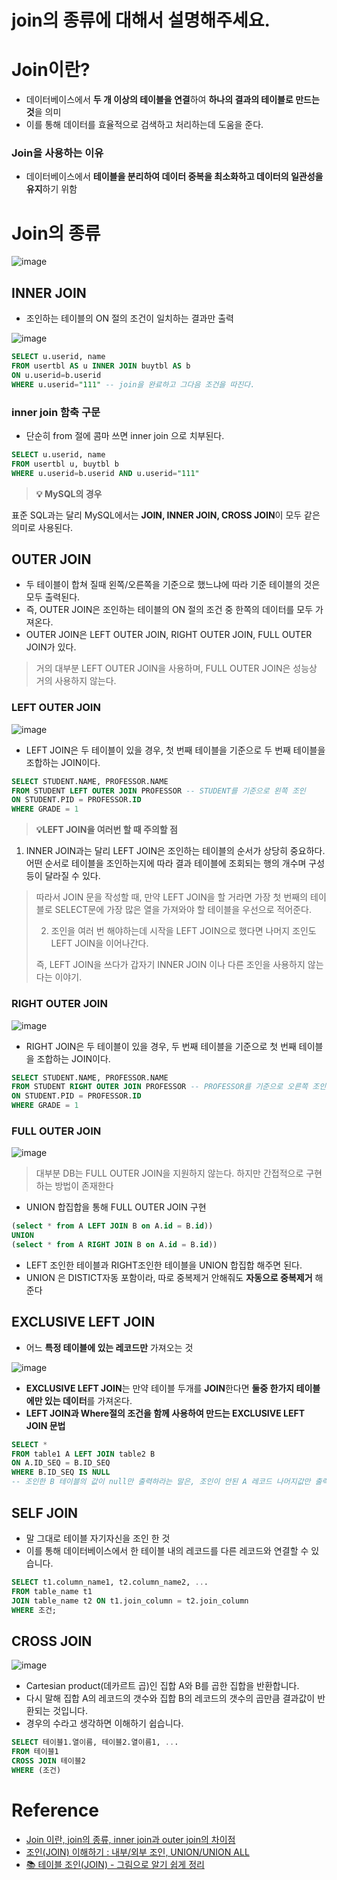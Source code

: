 # join의 종류에 대해서 설명해주세요.

# Join이란?

- 데이터베이스에서 **두 개 이상의 테이블을 연결**하여 **하나의 결과의 테이블로 만드는 것**을 의미
- 이를 통해 데이터를 효율적으로 검색하고 처리하는데 도움을 준다.

### Join을 사용하는 이유

- 데이터베이스에서 **테이블을 분리하여 데이터 중복을 최소화하고 데이터의 일관성을 유지**하기 위함

# Join의 종류

![image](https://github.com/Hoya324/backend-cs-study/assets/96857599/e6f0bfc6-4825-483e-826b-fc94c716e166)


## INNER JOIN

- 조인하는 테이블의 ON 절의 조건이 일치하는 결과만 출력

![image](https://github.com/Hoya324/backend-cs-study/assets/96857599/4fd15bb1-115d-49ce-9d1e-7045c63a1b44)


```sql
SELECT u.userid, name 
FROM usertbl AS u INNER JOIN buytbl AS b 
ON u.userid=b.userid 
WHERE u.userid="111" -- join을 완료하고 그다음 조건을 따진다.
```

### inner join 함축 구문

- 단순히 from 절에 콤마 쓰면 inner join 으로 치부된다.

```sql
SELECT u.userid, name 
FROM usertbl u, buytbl b 
WHERE u.userid=b.userid AND u.userid="111"
```

> **💡 MySQL의 경우**

표준 SQL과는 달리 MySQL에서는 **JOIN, INNER JOIN, CROSS JOIN**이 모두 같은 의미로 사용된다.
> 

## OUTER JOIN

- 두 테이블이 합쳐 질때 왼쪽/오른쪽을 기준으로 했느냐에 따라 기준 테이블의 것은 모두 출력된다.
- 즉, OUTER JOIN은 조인하는 테이블의 ON 절의 조건 중 한쪽의 데이터를 모두 가져온다.
- OUTER JOIN은 LEFT OUTER JOIN, RIGHT OUTER JOIN, FULL OUTER JOIN가 있다.

> 거의 대부분 LEFT OUTER JOIN을 사용하며, FULL OUTER JOIN은 성능상 거의 사용하지 않는다.
> 

### LEFT OUTER JOIN

![image](https://github.com/Hoya324/backend-cs-study/assets/96857599/0590f75a-26b3-40e8-91fb-0b4506bfda5a)


- LEFT JOIN은 두 테이블이 있을 경우, 첫 번째 테이블을 기준으로 두 번째 테이블을 조합하는 JOIN이다.

```sql
SELECT STUDENT.NAME, PROFESSOR.NAME 
FROM STUDENT LEFT OUTER JOIN PROFESSOR -- STUDENT를 기준으로 왼쪽 조인
ON STUDENT.PID = PROFESSOR.ID 
WHERE GRADE = 1
```

> **💡LEFT JOIN을 여러번 할 때 주의할 점**

1) INNER JOIN과는 달리 LEFT JOIN은 조인하는 테이블의 순서가 상당히 중요하다.
어떤 순서로 테이블을 조인하는지에 따라 결과 테이블에 조회되는 행의 개수며 구성 등이 달라질 수 있다.
> 
> 
> 따라서 JOIN 문을 작성할 때, 만약 LEFT JOIN을 할 거라면 가장 첫 번째의 테이블로 SELECT문에 가장 많은 열을 가져와야 할 테이블을 우선으로 적어준다.
> 
> 2) 조인을 여러 번 해야하는데 시작을 LEFT JOIN으로 했다면 나머지 조인도 LEFT JOIN을 이어나간다.
> 
> 즉, LEFT JOIN을 쓰다가 갑자기 INNER JOIN 이나 다른 조인을 사용하지 않는다는 이야기.
> 

### RIGHT OUTER JOIN

![image](https://github.com/Hoya324/backend-cs-study/assets/96857599/277a4757-656b-48e8-a262-31e0ba64311b)


- RIGHT JOIN은 두 테이블이 있을 경우, 두 번째 테이블을 기준으로 첫 번째 테이블을 조합하는 JOIN이다.

```sql
SELECT STUDENT.NAME, PROFESSOR.NAME 
FROM STUDENT RIGHT OUTER JOIN PROFESSOR -- PROFESSOR를 기준으로 오른쪽 조인
ON STUDENT.PID = PROFESSOR.ID 
WHERE GRADE = 1
```

### FULL OUTER JOIN

![image](https://github.com/Hoya324/backend-cs-study/assets/96857599/df5d53bc-ca2b-420d-a5c5-b0ca4cd9f8a9)


> 대부분 DB는 FULL OUTER JOIN을 지원하지 않는다. 하지만 간접적으로 구현하는 방법이 존재한다
> 
- UNION 합집합을 통해 FULL OUTER JOIN 구현

```sql
(select * from A LEFT JOIN B on A.id = B.id)) 
UNION 
(select * from A RIGHT JOIN B on A.id = B.id))
```

- LEFT 조인한 테이블과 RIGHT조인한 테이블을 UNION 합집합 해주면 된다.
- UNION 은 DISTICT자동 포함이라, 따로 중복제거 안해줘도 **자동으로 중복제거** 해준다

## ****EXCLUSIVE LEFT JOIN****

- 어느 **특정 테이블에 있는 레코드만** 가져오는 것

![image](https://github.com/Hoya324/backend-cs-study/assets/96857599/18dcc163-07ff-4746-87bb-26c9475b5648)


- **EXCLUSIVE LEFT JOIN**는 만약 테이블 두개를 **JOIN**한다면 **둘중 한가지 테이블에만 있는 데이터**를 가져온다.
- **LEFT JOIN과 Where절의 조건을 함께 사용하여 만드는 EXCLUSIVE LEFT JOIN 문법**

```sql
SELECT * 
FROM table1 A LEFT JOIN table2 B
ON A.ID_SEQ = B.ID_SEQ 
WHERE B.ID_SEQ IS NULL 
-- 조인한 B 테이블의 값이 null만 출력하라는 말은, 조인이 안된 A 레코드 나머지값만 출력하라는 말
```

## SELF JOIN

- 말 그대로 테이블 자기자신을 조인 한 것
- 이를 통해 데이터베이스에서 한 테이블 내의 레코드를 다른 레코드와 연결할 수 있습니다.

```sql
SELECT t1.column_name1, t2.column_name2, ...
FROM table_name t1
JOIN table_name t2 ON t1.join_column = t2.join_column
WHERE 조건;
```

## CROSS JOIN

![image](https://github.com/Hoya324/backend-cs-study/assets/96857599/eb437925-e8a8-4e92-86c0-91bbcae922a8)


- Cartesian product(데카르트 곱)인 집합 A와 B를 곱한 집합을 반환합니다.
- 다시 말해 집합 A의 레코드의 갯수와 집합 B의 레코드의 갯수의 곱만큼 결과값이 반환되는 것입니다.
- 경우의 수라고 생각하면 이해하기 쉽습니다.

```sql
SELECT 테이블1.열이름, 테이블2.열이름1, ...
FROM 테이블1
CROSS JOIN 테이블2
WHERE (조건)
```

# Reference

- [Join 이란, join의 종류, inner join과 outer join의 차이점](https://hoyeonkim795.github.io/posts/SQL-JOIN/)
- [조인(JOIN) 이해하기 : 내부/외부 조인, UNION/UNION ALL](https://adjh54.tistory.com/155)
- [📚 테이블 조인(JOIN) - 그림으로 알기 쉽게 정리](https://inpa.tistory.com/entry/MYSQL-%F0%9F%93%9A-JOIN-%EC%A1%B0%EC%9D%B8-%EA%B7%B8%EB%A6%BC%EC%9C%BC%EB%A1%9C-%EC%95%8C%EA%B8%B0%EC%89%BD%EA%B2%8C-%EC%A0%95%EB%A6%AC)
